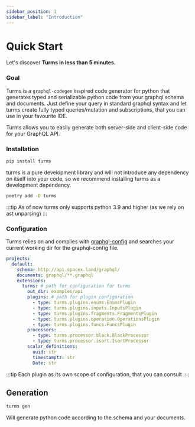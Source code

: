 ```yaml
---
sidebar_position: 1
sidebar_label: "Introduction"
---
```


# Quick Start

Let's discover **Turms in less than 5 minutes**.

### Goal

Turms is a `graphql-codegen` inspired code generator for python that generates typed and serializable python code from your graphql schema and documents. Just define your query in standard graphql syntax and let turms create fully typed queries/mutation and subscriptions, that you can use in your favourite IDE.

Turms allows you to easily generate both server-side and client-side code for your GraphQL API. 


### Installation

```bash
pip install turms
```

turms is a pure development library and will not introduce any dependency on itself into your
code, so we recommend installing turms as a development dependency.

```bash
poetry add -D turms

```

:::tip
As of now turms only supports python 3.9 and higher (as we rely on ast unparsing)
:::

### Configuration

Turms relies on and complies with [graphql-config](https://www.graphql-config.com/docs/user/user-introduction) and searches your current working dir for the graphql-config file.

```yaml
projects:
  default:
    schema: http://api.spacex.land/graphql/
    documents: graphql/**.graphql
    extensions:
      turms: # path for configuration for turms
        out_dir: examples/api
        plugins: # path for plugin configuration
          - type: turms.plugins.enums.EnumsPlugin
          - type: turms.plugins.inputs.InputsPlugin
          - type: turms.plugins.fragments.FragmentsPlugin
          - type: turms.plugins.operation.OperationsPlugin
          - type: turms.plugins.funcs.FuncsPlugin
        processors:
          - type: turms.processor.black.BlackProcessor
          - type: turms.processor.isort.IsortProcessor
        scalar_definitions:
          uuid: str
          timestamptz: str
          Date: str
```

:::tip
Each plugin as its own scope of configuration, that you can consult
::::

## Generation

```bash
turms gen
```

Will generate python code according to the schema and your documents.

